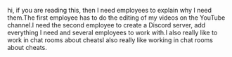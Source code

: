 hi, if you are reading this, then I need employees to explain why I need them.The first employee has to do the editing of my videos on the YouTube channel.I need the second employee to create a Discord server, add everything I need and several employees to work with.I also really like to work in chat rooms about cheatsI also really like working in chat rooms about cheats.
